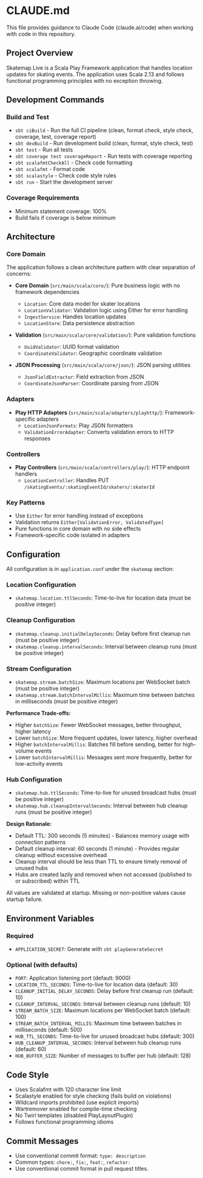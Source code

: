 # CLAUDE.md

This file provides guidance to Claude Code (claude.ai/code) when working with code in this repository.

## Project Overview

Skatemap Live is a Scala Play Framework application that handles location updates for skating events. The application uses Scala 2.13 and follows functional programming principles with no exception throwing.

## Development Commands

### Build and Test
- `sbt ciBuild` - Run the full CI pipeline (clean, format check, style check, coverage, test, coverage report)
- `sbt devBuild` - Run development build (clean, format, style check, test)
- `sbt test` - Run all tests
- `sbt coverage test coverageReport` - Run tests with coverage reporting
- `sbt scalafmtCheckAll` - Check code formatting
- `sbt scalafmt` - Format code
- `sbt scalastyle` - Check code style rules
- `sbt run` - Start the development server

### Coverage Requirements
- Minimum statement coverage: 100%
- Build fails if coverage is below minimum

## Architecture

### Core Domain
The application follows a clean architecture pattern with clear separation of concerns:

- **Core Domain** (`src/main/scala/core/`): Pure business logic with no framework dependencies
  - `Location`: Core data model for skater locations
  - `LocationValidator`: Validation logic using Either for error handling
  - `IngestService`: Handles location updates
  - `LocationStore`: Data persistence abstraction

- **Validation** (`src/main/scala/core/validation/`): Pure validation functions
  - `UuidValidator`: UUID format validation
  - `CoordinateValidator`: Geographic coordinate validation

- **JSON Processing** (`src/main/scala/core/json/`): JSON parsing utilities
  - `JsonFieldExtractor`: Field extraction from JSON
  - `CoordinateJsonParser`: Coordinate parsing from JSON

### Adapters
- **Play HTTP Adapters** (`src/main/scala/adapters/playhttp/`): Framework-specific adapters
  - `LocationJsonFormats`: Play JSON formatters
  - `ValidationErrorAdapter`: Converts validation errors to HTTP responses

### Controllers
- **Play Controllers** (`src/main/scala/controllers/play/`): HTTP endpoint handlers
  - `LocationController`: Handles PUT `/skatingEvents/:skatingEventId/skaters/:skaterId`

### Key Patterns
- Use `Either` for error handling instead of exceptions
- Validation returns `Either[ValidationError, ValidatedType]`
- Pure functions in core domain with no side effects
- Framework-specific code isolated in adapters

## Configuration

All configuration is in `application.conf` under the `skatemap` section:

### Location Configuration
- `skatemap.location.ttlSeconds`: Time-to-live for location data (must be positive integer)

### Cleanup Configuration
- `skatemap.cleanup.initialDelaySeconds`: Delay before first cleanup run (must be positive integer)
- `skatemap.cleanup.intervalSeconds`: Interval between cleanup runs (must be positive integer)

### Stream Configuration
- `skatemap.stream.batchSize`: Maximum locations per WebSocket batch (must be positive integer)
- `skatemap.stream.batchIntervalMillis`: Maximum time between batches in milliseconds (must be positive integer)

**Performance Trade-offs:**
- Higher `batchSize`: Fewer WebSocket messages, better throughput, higher latency
- Lower `batchSize`: More frequent updates, lower latency, higher overhead
- Higher `batchIntervalMillis`: Batches fill before sending, better for high-volume events
- Lower `batchIntervalMillis`: Messages sent more frequently, better for low-activity events

### Hub Configuration
- `skatemap.hub.ttlSeconds`: Time-to-live for unused broadcast hubs (must be positive integer)
- `skatemap.hub.cleanupIntervalSeconds`: Interval between hub cleanup runs (must be positive integer)

**Design Rationale:**
- Default TTL: 300 seconds (5 minutes) - Balances memory usage with connection patterns
- Default cleanup interval: 60 seconds (1 minute) - Provides regular cleanup without excessive overhead
- Cleanup interval should be less than TTL to ensure timely removal of unused hubs
- Hubs are created lazily and removed when not accessed (published to or subscribed) within TTL

All values are validated at startup. Missing or non-positive values cause startup failure.

## Environment Variables

### Required
- `APPLICATION_SECRET`: Generate with `sbt playGenerateSecret`

### Optional (with defaults)
- `PORT`: Application listening port (default: 9000)
- `LOCATION_TTL_SECONDS`: Time-to-live for location data (default: 30)
- `CLEANUP_INITIAL_DELAY_SECONDS`: Delay before first cleanup run (default: 10)
- `CLEANUP_INTERVAL_SECONDS`: Interval between cleanup runs (default: 10)
- `STREAM_BATCH_SIZE`: Maximum locations per WebSocket batch (default: 100)
- `STREAM_BATCH_INTERVAL_MILLIS`: Maximum time between batches in milliseconds (default: 500)
- `HUB_TTL_SECONDS`: Time-to-live for unused broadcast hubs (default: 300)
- `HUB_CLEANUP_INTERVAL_SECONDS`: Interval between hub cleanup runs (default: 60)
- `HUB_BUFFER_SIZE`: Number of messages to buffer per hub (default: 128)

## Code Style
- Uses Scalafmt with 120 character line limit
- Scalastyle enabled for style checking (fails build on violations)
- Wildcard imports prohibited (use explicit imports)
- Wartremover enabled for compile-time checking
- No Twirl templates (disabled PlayLayoutPlugin)
- Follows functional programming idioms

## Commit Messages
- Use conventional commit format: `type: description`
- Common types: `chore:`, `fix:`, `feat:`, `refactor:`
- Use conventional commit format in pull request titles.